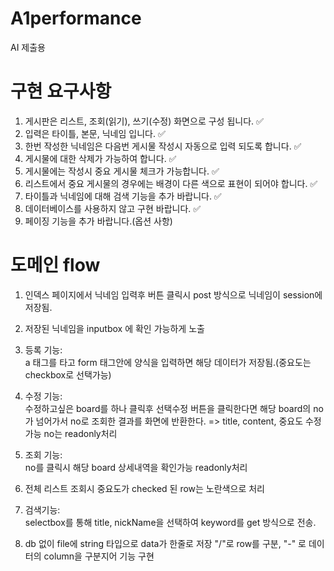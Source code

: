 # A1performance
AI 제출용

# 구현 요구사항

1. 게시판은 리스트, 조회(읽기), 쓰기(수정) 화면으로 구성 됩니다. ✅
2. 입력은 타이틀, 본문, 닉네임 입니다. ✅
3. 한번 작성한 닉네임은 다음번 게시물 작성시 자동으로 입력 되도록 합니다. ✅
4. 게시물에 대한 삭제가 가능하여 합니다. ✅
5. 게시물에는 작성시 중요 게시물 체크가 가능합니다. ✅
6. 리스트에서 중요 게시물의 경우에는 배경이 다른 색으로 표현이 되어야 합니다. ✅
7. 타이틀과 닉네임에 대해 검색 기능을 추가 바랍니다. ✅
8. 데이터베이스를 사용하지 않고 구현 바랍니다. ✅
9. 페이징 기능을 추가 바랍니다.(옵션 사항)

# 도메인 flow 

1. 인덱스 페이지에서 닉네임 입력후 버튼 클릭시 post 방식으로 닉네임이 session에 저장됨. 

2. 저장된 닉네임을 inputbox 에 확인 가능하게 노출
3. 등록 기능: </br>
  a 태그를 타고 form 태그안에 양식을 입력하면 해당 데이터가 저장됨.(중요도는 checkbox로 선택가능) 
4. 수정 기능:  </br>
   수정하고싶은 board를 하나 클릭후 선택수정 버튼을 클릭한다면 해당 board의 no가 넘어가서 no로 조회한 결과를 화면에 반환한다. 
              => title, content, 중요도 수정가능  no는 readonly처리 
5. 조회 기능:  </br>
   no를 클릭시 해당 board 상세내역을 확인가능 readonly처리 
   
6. 전체 리스트 조회시 중요도가 checked 된 row는 노란색으로 처리 

7. 검색기능:  </br>
   selectbox를 통해 title, nickName을 선택하여 keyword를 get 방식으로 전송.

8. db 없이 file에 string 타입으로 data가 한줄로 저장 "/"로 row를 구분, "-" 로 데이터의 column을 구분지어 기능 구현
          
